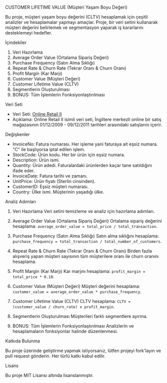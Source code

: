 CUSTOMER LIFETIME VALUE (Müşteri Yaşam Boyu Değeri)

Bu proje, müşteri yaşam boyu değerini (CLTV) hesaplamak için çeşitli analizler ve hesaplamalar yapmayı amaçlar. Proje, bir veri setini kullanarak müşteri değerini belirlemek ve segmentasyon yaparak iş kararlarını desteklemeyi hedefler.

İçindekiler
1. Veri Hazırlama
2. Average Order Value (Ortalama Sipariş Değeri)
3. Purchase Frequency (Satın Alma Sıklığı)
4. Repeat Rate & Churn Rate (Tekrar Oranı & Churn Oranı)
5. Profit Margin (Kar Marjı)
6. Customer Value (Müşteri Değeri)
7. Customer Lifetime Value (CLTV)
8. Segmentlerin Oluşturulması
9. BONUS: Tüm İşlemlerin Fonksiyonlaştırılması

Veri Seti

- Veri Seti: [Online Retail II](https://archive.ics.uci.edu/ml/datasets/Online+Retail+II)
- Açıklama: Online Retail II isimli veri seti, İngiltere merkezli online bir satış mağazasının 01/12/2009 - 09/12/2011 tarihleri arasındaki satışlarını içerir.

Değişkenler
- InvoiceNo: Fatura numarası. Her işleme yani faturaya ait eşsiz numara. "C" ile başlıyorsa iptal edilen işlem.
- StockCode: Ürün kodu. Her bir ürün için eşsiz numara.
- Description: Ürün ismi.
- Quantity: Ürün adedi. Faturalardaki ürünlerden kaçar tane satıldığını ifade eder.
- InvoiceDate: Fatura tarihi ve zamanı.
- UnitPrice: Ürün fiyatı (Sterlin cinsinden).
- CustomerID: Eşsiz müşteri numarası.
- Country: Ülke ismi. Müşterinin yaşadığı ülke.

Analiz Adımları

1. Veri Hazırlama
Veri setini temizleme ve analiz için hazırlama adımları.

2. Average Order Value (Ortalama Sipariş Değeri)
Ortalama sipariş değerini hesaplama: `average_order_value = total_price / total_transaction`.

3. Purchase Frequency (Satın Alma Sıklığı)
Satın alma sıklığını hesaplama: `purchase_frequency = total_transaction / total_number_of_customers`.

4. Repeat Rate & Churn Rate (Tekrar Oranı & Churn Oranı)
Birden fazla alışveriş yapan müşteri sayısının tüm müşterilere oranı ile churn oranını hesaplama.

5. Profit Margin (Kar Marjı)
Kar marjını hesaplama: `profit_margin = total_price * 0.10`.

6. Customer Value (Müşteri Değeri)
Müşteri değerini hesaplama: `customer_value = average_order_value * purchase_frequency`.

7. Customer Lifetime Value (CLTV)
CLTV hesaplama: `CLTV = (customer_value / churn_rate) x profit_margin`.

8. Segmentlerin Oluşturulması
Müşterileri farklı segmentlere ayırma.

9. BONUS: Tüm İşlemlerin Fonksiyonlaştırılması
Analizlerin ve hesaplamaların fonksiyonlar halinde düzenlenmesi.

Katkıda Bulunma

Bu proje üzerinde geliştirme yapmak istiyorsanız, lütfen projeyi fork'layın ve pull request gönderin. Her türlü katkı kabul edilir.

Lisans

Bu proje MIT Lisansı altında lisanslanmıştır.
